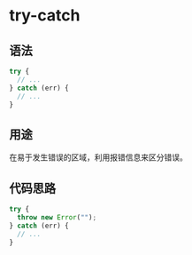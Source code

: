 # try-catch

## 语法

```js
try {
  // ...
} catch (err) {
  // ...
}
```

## 用途

在易于发生错误的区域，利用报错信息来区分错误。

## 代码思路

```js
try {
  throw new Error("");
} catch (err) {
  // ...
}
```
